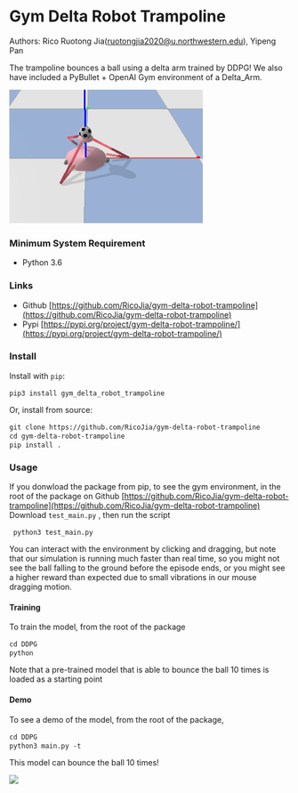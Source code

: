 # Gym Delta Robot Trampoline

Authors: Rico Ruotong Jia(ruotongjia2020@u.northwestern.edu), Yipeng Pan 

The trampoline bounces a ball using a delta arm trained by DDPG! We also have included a PyBullet + OpenAI Gym environment of a Delta_Arm.  

![](media/model_1.png)

### Minimum System Requirement
- Python 3.6

### Links 
 - Github [https://github.com/RicoJia/gym-delta-robot-trampoline](https://github.com/RicoJia/gym-delta-robot-trampoline)
 - Pypi [https://pypi.org/project/gym-delta-robot-trampoline/](https://pypi.org/project/gym-delta-robot-trampoline/)

### Install
Install with `pip`:

    pip3 install gym_delta_robot_trampoline
    
Or, install from source:

    git clone https://github.com/RicoJia/gym-delta-robot-trampoline
    cd gym-delta-robot-trampoline
    pip install .

### Usage

If you donwload the package from pip, to see the gym environment, in the root of the package on Github [https://github.com/RicoJia/gym-delta-robot-trampoline](https://github.com/RicoJia/gym-delta-robot-trampoline)
Download ```test_main.py``` , then run the script

     python3 test_main.py

You can interact with the environment by clicking and dragging, but note that our simulation is running much 
faster than real time, so you might not see the ball falling to the ground before the episode ends, or 
you might see a higher reward than expected due to small vibrations in our mouse dragging motion.   

#### Training
To train the model, from the root of the package

    cd DDPG 
    python
    
Note that a pre-trained model that is able to bounce the ball 10 times is loaded as a starting point 

#### Demo
To see a demo of the model, from the root of the package, 

    cd DDPG
    python3 main.py -t 
    
This model can bounce the ball 10 times!

<img src="media/ddpg.gif" width="200"/>



